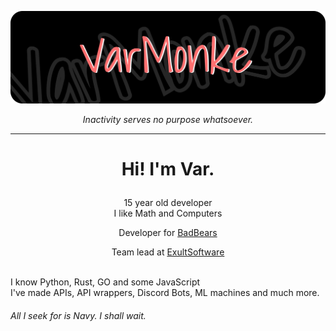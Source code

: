 [![Header](https://raw.githubusercontent.com/VarMonke/VarMonke/main/github.png "Header")](https://varmonke.me)
<p align="center"><i>Inactivity serves no purpose whatsoever.</i></p>

---
<h1>
<p align="center">
Hi! I'm <b>Var</b>.
</p>
</h1>
<p align="center"> 15 year old developer<br>
I like Math and Computers
<br>
<p align="center">Developer for <a href="https://badbears.io" target="_blank">BadBears</a> </p>
<p align="center">Team lead at <a href="https://exultsoftware.com" target="_blank">ExultSoftware</a> </p>
<br>
I know Python, Rust, GO and some JavaScript <br>
I've made APIs, API wrappers, Discord Bots, ML machines and much more. <br>
</p>
<h6> All I seek for is Navy. I shall wait.</h6>
